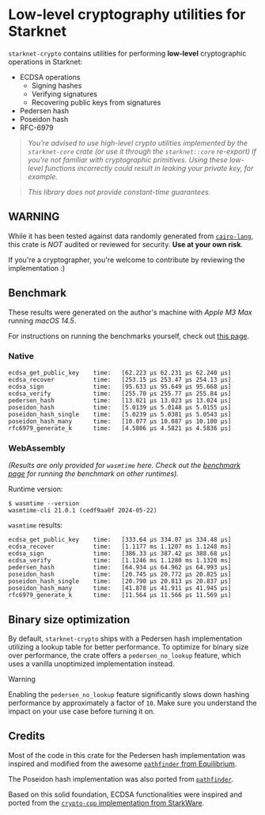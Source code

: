 # Low-level cryptography utilities for Starknet

`starknet-crypto` contains utilities for performing **low-level** cryptographic operations in Starknet:

- ECDSA operations
  - Signing hashes
  - Verifying signatures
  - Recovering public keys from signatures
- Pedersen hash
- Poseidon hash
- RFC-6979

> _You're advised to use high-level crypto utilities implemented by the `starknet-core` crate (or use it through the `starknet::core` re-export) if you're not familiar with cryptographic primitives. Using these low-level functions incorrectly could result in leaking your private key, for example._

> _This library does not provide constant-time guarantees._

## **WARNING**

While it has been tested against data randomly generated from [`cairo-lang`](https://github.com/starkware-libs/cairo-lang), this crate is _NOT_ audited or reviewed for security. **Use at your own risk**.

If you're a cryptographer, you're welcome to contribute by reviewing the implementation :)

## Benchmark

These results were generated on the author's machine with _Apple M3 Max_ running _macOS 14.5_.

For instructions on running the benchmarks yourself, check out [this page](../BENCHMARK.md).

### Native

```log
ecdsa_get_public_key    time:   [62.223 µs 62.231 µs 62.240 µs]
ecdsa_recover           time:   [253.15 µs 253.47 µs 254.13 µs]
ecdsa_sign              time:   [95.633 µs 95.649 µs 95.668 µs]
ecdsa_verify            time:   [255.70 µs 255.77 µs 255.84 µs]
pedersen_hash           time:   [13.021 µs 13.023 µs 13.024 µs]
poseidon_hash           time:   [5.0139 µs 5.0148 µs 5.0155 µs]
poseidon_hash_single    time:   [5.0239 µs 5.0381 µs 5.0543 µs]
poseidon_hash_many      time:   [10.077 µs 10.087 µs 10.100 µs]
rfc6979_generate_k      time:   [4.5806 µs 4.5821 µs 4.5836 µs]
```

### WebAssembly

_(Results are only provided for `wasmtime` here. Check out the [benchmark page](../BENCHMARK.md) for running the benchmark on other runtimes)._

Runtime version:

```console
$ wasmtime --version
wasmtime-cli 21.0.1 (cedf9aa0f 2024-05-22)
```

`wasmtime` results:

```log
ecdsa_get_public_key    time:   [333.64 µs 334.07 µs 334.48 µs]
ecdsa_recover           time:   [1.1177 ms 1.1207 ms 1.1248 ms]
ecdsa_sign              time:   [386.33 µs 387.42 µs 388.68 µs]
ecdsa_verify            time:   [1.1246 ms 1.1280 ms 1.1320 ms]
pedersen_hash           time:   [64.934 µs 64.962 µs 64.993 µs]
poseidon_hash           time:   [20.745 µs 20.772 µs 20.825 µs]
poseidon_hash_single    time:   [20.790 µs 20.813 µs 20.837 µs]
poseidon_hash_many      time:   [41.878 µs 41.911 µs 41.945 µs]
rfc6979_generate_k      time:   [11.564 µs 11.566 µs 11.569 µs]
```

## Binary size optimization

By default, `starknet-crypto` ships with a Pedersen hash implementation utilizing a lookup table for better performance. To optimize for binary size over performance, the crate offers a `pedersen_no_lookup` feature, which uses a vanilla unoptimized implementation instead.

> [!WARNING]
>
> Enabling the `pedersen_no_lookup` feature significantly slows down hashing performance by approximately a factor of `10`. Make sure you understand the impact on your use case before turning it on.

## Credits

Most of the code in this crate for the Pedersen hash implementation was inspired and modified from the awesome [`pathfinder` from Equilibrium](https://github.com/eqlabs/pathfinder/blob/b091cb889e624897dbb0cbec3c1df9a9e411eb1e/crates/pedersen/src/lib.rs).

The Poseidon hash implementation was also ported from [`pathfinder`](https://github.com/eqlabs/pathfinder/blob/00a1a74a90a7b8a7f1d07ac3e616be1cb39cf8f1/crates/stark_poseidon/src/lib.rs).

Based on this solid foundation, ECDSA functionalities were inspired and ported from the [`crypto-cpp` implementation from StarkWare](https://github.com/starkware-libs/crypto-cpp/blob/95864fbe11d5287e345432dbe1e80dea3c35fc58/src/starkware/crypto/ecdsa.cc).
